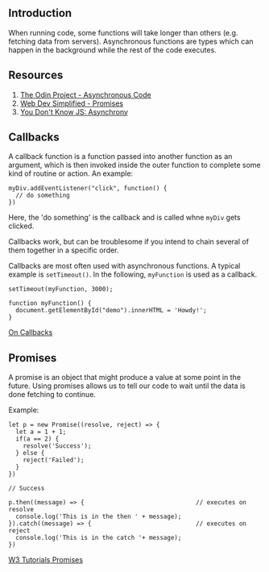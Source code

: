 ## Introduction

When running code, some functions will take longer than others (e.g. fetching data from servers). Asynchronous functions are types which can happen in the background while the rest of the code executes.

## Resources

1. [The Odin Project - Asynchronous Code](https://www.theodinproject.com/lessons/node-path-javascript-asynchronous-code)
2. [Web Dev Simplified - Promises](https://www.youtube.com/watch?v=DHvZLI7Db8E)
3. [You Don't Know JS: Asynchrony](https://github.com/getify/You-Dont-Know-JS/blob/1st-ed/async%20%26%20performance/ch1.md)

## Callbacks

A callback function is a function passed into another function as an argument, which is then invoked inside the outer function to complete some kind of routine or action. An example: 

    myDiv.addEventListener("click", function() {
      // do something
    })

Here, the 'do something' is the callback and is called whne ```myDiv``` gets clicked.

Callbacks work, but can be troublesome if you intend to chain several of them together in a specific order. 

Callbacks are most often used with asynchronous functions. A typical example is ```setTimeout()```. In the following, ```myFunction``` is used as a callback.

    setTimeout(myFunction, 3000);

    function myFunction() {
      document.getElementById("demo").innerHTML = 'Howdy!';
    }

[On Callbacks](https://github.com/maxogden/art-of-node#callbacks)

## Promises

A promise is an object that might produce a value at some point in the future. Using promises allows us to tell our code to wait until the data is done fetching to continue. 

Example:

    let p = new Promise((resolve, reject) => {
      let a = 1 + 1;
      if(a == 2) {
        resolve('Success');
      } else {
        reject('Failed');
      }
    })

    // Success

    p.then((message) => {                               // executes on resolve
      console.log('This is in the then ' + message);
    }).catch((message) => {                             // executes on reject
      console.log('This is in the catch '+ message);
    })

[W3 Tutorials Promises](https://www.w3schools.com/js/js_promise.asp)
